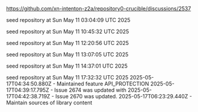 https://github.com/xn-intenton-z2a/repository0-crucible/discussions/2537

seed repository at Sun May 11 03:04:09 UTC 2025

seed repository at Sun May 11 10:45:32 UTC 2025

seed repository at Sun May 11 12:20:56 UTC 2025

seed repository at Sun May 11 13:07:05 UTC 2025

seed repository at Sun May 11 14:37:01 UTC 2025

seed repository at Sun May 11 17:32:32 UTC 2025
2025-05-17T04:34:50.880Z - Maintained feature API_PROTECTION
2025-05-17T04:39:17.795Z - Issue 2674 was updated with 
2025-05-17T04:42:38.719Z - Issue 2670 was updated.
2025-05-17T06:23:29.440Z - Maintain sources of library content
